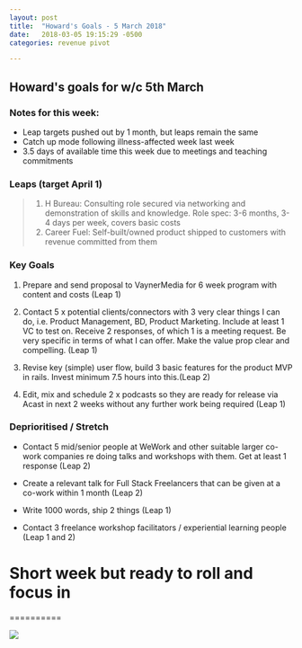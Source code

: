 ```yaml
---
layout: post
title:  "Howard's Goals - 5 March 2018"
date:   2018-03-05 19:15:29 -0500
categories: revenue pivot

---
```


## Howard's goals for w/c 5th March
  
  
### Notes for this week:
- Leap targets pushed out by 1 month, but leaps remain the same
- Catch up mode following illness-affected week last week
- 3.5 days of available time this week due to meetings and teaching commitments


### Leaps (target April 1)
> 1. H Bureau: Consulting role secured via networking and demonstration of skills and knowledge. Role spec: 3-6 months, 3-4 days per week, covers basic costs
> 2. Career Fuel: Self-built/owned product shipped to customers with revenue committed from them


  
### Key Goals

1. Prepare and send proposal to VaynerMedia for 6 week program with content and costs (Leap 1)

2. Contact 5 x potential clients/connectors with 3 very clear things I can do, i.e. Product Management, BD, Product Marketing. Include at least 1 VC to test on. Receive 2 responses, of which 1 is a meeting request.
Be very specific in terms of what I can offer. Make the value prop clear and compelling. (Leap 1) 

3. Revise key (simple) user flow, build 3 basic features for the product MVP in rails. Invest minimum 7.5 hours into this.(Leap 2)

4. Edit, mix and schedule 2 x podcasts so they are ready for release via Acast in next 2 weeks without any further work being required (Leap 1)



### Deprioritised / Stretch

- Contact 5 mid/senior people at WeWork and other suitable larger co-work companies re doing talks and workshops with them. Get at least 1 response  (Leap 2)

- Create a relevant talk for Full Stack Freelancers that can be given at a co-work within 1 month (Leap 2)

- Write 1000 words, ship 2 things (Leap 1)

- Contact 3 freelance workshop facilitators / experiential learning people (Leap 1 and 2)




# Short week but ready to roll and focus in
==========

![](https://media.giphy.com/media/lbOLPRWabGtuE/giphy.gif)
